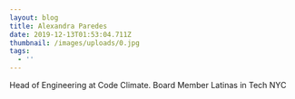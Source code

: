 ```yaml
---
layout: blog
title: Alexandra Paredes
date: 2019-12-13T01:53:04.711Z
thumbnail: /images/uploads/0.jpg
tags:
  - ''
---
```

Head of Engineering at Code Climate. Board Member Latinas in Tech NYC
